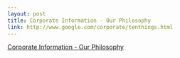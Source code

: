 ```yaml
--- 
layout: post
title: Corporate Information - Our Philosophy
link: http://www.google.com/corporate/tenthings.html
---
```

<a href="http://www.google.com/corporate/tenthings.html">Corporate
Information - Our Philosophy</a>
